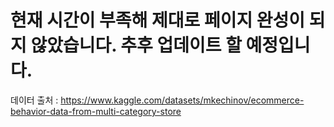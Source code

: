 # 현재 시간이 부족해 제대로 페이지 완성이 되지 않았습니다. 추후 업데이트 할 예정입니다.


데이터 출처 : https://www.kaggle.com/datasets/mkechinov/ecommerce-behavior-data-from-multi-category-store
